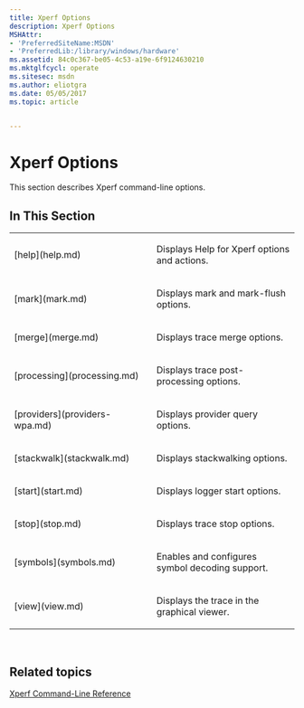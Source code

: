```yaml
---
title: Xperf Options
description: Xperf Options
MSHAttr:
- 'PreferredSiteName:MSDN'
- 'PreferredLib:/library/windows/hardware'
ms.assetid: 84c0c367-be05-4c53-a19e-6f9124630210
ms.mktglfcycl: operate
ms.sitesec: msdn
ms.author: eliotgra
ms.date: 05/05/2017
ms.topic: article


---
```


# Xperf Options


This section describes Xperf command-line options.

## In This Section


<table>
<colgroup>
<col width="50%" />
<col width="50%" />
</colgroup>
<tbody>
<tr class="odd">
<td><p>[help](help.md)</p></td>
<td><p>Displays Help for Xperf options and actions.</p></td>
</tr>
<tr class="even">
<td><p>[mark](mark.md)</p></td>
<td><p>Displays mark and mark-flush options.</p></td>
</tr>
<tr class="odd">
<td><p>[merge](merge.md)</p></td>
<td><p>Displays trace merge options.</p></td>
</tr>
<tr class="even">
<td><p>[processing](processing.md)</p></td>
<td><p>Displays trace post-processing options.</p></td>
</tr>
<tr class="odd">
<td><p>[providers](providers-wpa.md)</p></td>
<td><p>Displays provider query options.</p></td>
</tr>
<tr class="even">
<td><p>[stackwalk](stackwalk.md)</p></td>
<td><p>Displays stackwalking options.</p></td>
</tr>
<tr class="odd">
<td><p>[start](start.md)</p></td>
<td><p>Displays logger start options.</p></td>
</tr>
<tr class="even">
<td><p>[stop](stop.md)</p></td>
<td><p>Displays trace stop options.</p></td>
</tr>
<tr class="odd">
<td><p>[symbols](symbols.md)</p></td>
<td><p>Enables and configures symbol decoding support.</p></td>
</tr>
<tr class="even">
<td><p>[view](view.md)</p></td>
<td><p>Displays the trace in the graphical viewer.</p></td>
</tr>
</tbody>
</table>

 

## Related topics


[Xperf Command-Line Reference](xperf-command-line-reference.md)

 

 







